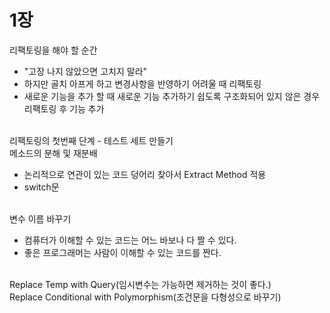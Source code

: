 # 1장

리팩토링을 해야 할 순간

* "고장 나지 않았으면 고치지 말라"
* 하지만 골치 아프게 하고 변경사항을 반영하기 어려울 때 리팩토링
* 새로운 기능을 추가 할 때 새로운 기능 추가하기 쉽도록 구조화되어 있지 않은 경우 리팩토링 후 기능 추가

\
리팩토링의 첫번째 단계 - 테스트 세트 만들기\
메소드의 분해 및 재분배

* 논리적으로 연관이 있는 코드 덩어리 찾아서 Extract Method 적용
* switch문

\
변수 이름 바꾸기

* 컴퓨터가 이해할 수 있는 코드는 어느 바보나 다 짤 수 있다.
* 좋은 프로그래머는 사람이 이해할 수 있는 코드를 짠다.

\
Replace Temp with Query(임시변수는 가능하면 제거하는 것이 좋다.)\
Replace Conditional with Polymorphism(조건문을 다형성으로 바꾸기)
